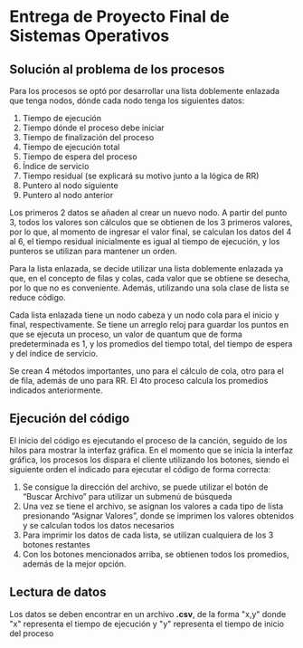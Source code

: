 # Entrega de Proyecto Final de Sistemas Operativos
## Solución al problema de los procesos
Para los procesos se optó por desarrollar una lista doblemente enlazada que tenga nodos,
dónde cada nodo tenga los siguientes datos:
1. Tiempo de ejecución
2. Tiempo dónde el proceso debe iniciar
3. Tiempo de finalización del proceso
4. Tiempo de ejecución total
5. Tiempo de espera del proceso
6. Índice de servicio
7. Tiempo residual (se explicará su motivo junto a la lógica de RR)
8. Puntero al nodo siguiente
9. Puntero al nodo anterior

Los primeros 2 datos se añaden al crear un nuevo nodo. A partir del punto 3, todos los
valores son cálculos que se obtienen de los 3 primeros valores, por lo que, al momento de
ingresar el valor final, se calculan los datos del 4 al 6, el tiempo residual inicialmente es igual
al tiempo de ejecución, y los punteros se utilizan para mantener un orden.

Para la lista enlazada, se decide utilizar una lista doblemente enlazada ya que, en el
concepto de filas y colas, cada valor que se obtiene se desecha, por lo que no es conveniente.
Además, utilizando una sola clase de lista se reduce código.

Cada lista enlazada tiene un nodo cabeza y un nodo cola para el inicio y final,
respectivamente. Se tiene un arreglo reloj para guardar los puntos en que se ejecuta un
proceso, un valor de quantum que de forma predeterminada es 1, y los promedios del tiempo
total, del tiempo de espera y del índice de servicio.

Se crean 4 métodos importantes, uno para el cálculo de cola, otro para el de fila, además
de uno para RR. El 4to proceso calcula los promedios indicados anteriormente.
## Ejecución del código
El inicio del código es ejecutando el proceso de la canción, seguido de los hilos para
mostrar la interfaz gráfica. En el momento que se inicia la interfaz gráfica, los procesos los
dispara el cliente utilizando los botones, siendo el siguiente orden el indicado para ejecutar el
código de forma correcta:

1. Se consigue la dirección del archivo, se puede utilizar el botón de “Buscar Archivo”
para utilizar un submenú de búsqueda
2. Una vez se tiene el archivo, se asignan los valores a cada tipo de lista presionando
“Asignar Valores”, donde se imprimen los valores obtenidos y se calculan todos los
datos necesarios
3. Para imprimir los datos de cada lista, se utilizan cualquiera de los 3 botones restantes
4. Con los botones mencionados arriba, se obtienen todos los promedios, además de la
mejor opción.

## Lectura de datos
Los datos se deben encontrar en un archivo **.csv**, de la forma "x,y" donde "x" representa el tiempo de ejecución y "y" representa el tiempo de inicio del proceso
